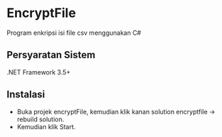 # EncryptFile
Program enkripsi isi file csv menggunakan C#

## Persyaratan Sistem

.NET Framework 3.5+

## Instalasi

- Buka projek encryptFile, kemudian klik kanan solution encryptfile -> rebuild solution.
- Kemudian klik Start.
